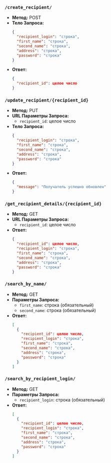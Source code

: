 ### `/create_recipient/`

- **Метод:** POST
- **Тело Запроса:**
  ```json
  {
    "recipient_login": "строка",
    "first_name": "строка",
    "second_name": "строка",
    "address": "строка",
    "password": "строка"
  }
  ```
- **Ответ:**
  ```json
  {
    "recipient_id": целое число
  }
  ```

### `/update_recipient/{recipient_id}`

- **Метод:** PUT
- **URL Параметры Запроса:**
  - `recipient_id`: целое число
- **Тело Запроса:**
  ```json
  {
    "recipient_login": "строка",
    "first_name": "строка",
    "second_name": "строка",
    "address": "строка",
    "password": "строка"
  }
  ```
- **Ответ:**
  ```json
  {
    "message": "Получатель успешно обновлен"
  }
  ```

### `/get_recipient_details/{recipient_id}`

- **Метод:** GET
- **URL Параметры Запроса:**
  - `recipient_id`: целое число
- **Ответ:**
  ```json
  {
    "recipient_id": целое число,
    "recipient_login": "строка",
    "first_name": "строка",
    "second_name": "строка",
    "address": "строка",
    "password": "строка"
  }
  ```

### `/search_by_name/`

- **Метод:** GET
- **Параметры Запроса:**
  - `first_name`: строка (обязательный)
  - `second_name`: строка (обязательный)
- **Ответ:**
  ```json
  [
    {
      "recipient_id": целое число,
      "recipient_login": "строка",
      "first_name": "строка",
      "second_name": "строка",
      "address": "строка",
      "password": "строка"
    }
  ]
  ```

### `/search_by_recipient_login/`

- **Метод:** GET
- **Параметры Запроса:**
  - `recipient_login`: строка (обязательный)
- **Ответ:**
  ```json
  [
    {
      "recipient_id": целое число,
      "recipient_login": "строка",
      "first_name": "строка",
      "second_name": "строка",
      "address": "строка",
      "password": "строка"
    }
  ]
  ```
